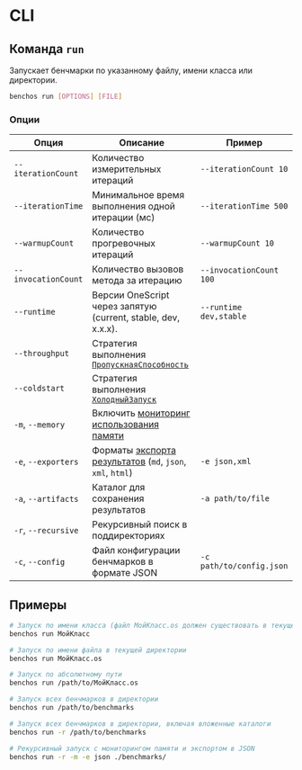 # CLI

## Команда `run`

Запускает бенчмарки по указанному файлу, имени класса или директории.

```bash
benchos run [OPTIONS] [FILE]
```

### Опции

| Опция | Описание | Пример |
| --- | --- | --- | 
| `--iterationCount` | Количество измерительных итераций | `--iterationCount 10` |
| `--iterationTime` | Минимальное время выполнения одной итерации (мс) | `--iterationTime 500` |
| `--warmupCount` | Количество прогревочных итераций | `--warmupCount 10` |
| `--invocationCount` | Количество вызовов метода за итерацию | `--invocationCount 100` |
| `--runtime` | Версии OneScript через запятую (current, stable, dev, x.x.x). | `--runtime dev,stable` |
| `--throughput` | Стратегия выполнения [`ПропускнаяСпособность`](СредаВыполнения.md#пропускнаяспособность) | |
| `--coldstart` | Стратегия выполнения [`ХолодныйЗапуск`](СредаВыполнения.md#холодныйзапуск) | |
| `-m`, `--memory` | Включить [мониторинг использования памяти](МониторингПамяти.md) | |
| `-e`, `--exporters` | Форматы [экспорта результатов](ЭкспортРезультатов.md) (`md`, `json`, `xml`, `html`) | `-e json,xml` |
| `-a`, `--artifacts` | Каталог для сохранения результатов | `-a path/to/file` |
| `-r`, `--recursive` | Рекурсивный поиск в поддиректориях | |
| `-c`, `--config` | Файл конфигурации бенчмарков в формате JSON | `-c path/to/config.json` |

## Примеры

```bash
# Запуск по имени класса (файл МойКласс.os должен существовать в текущей директории)
benchos run МойКласс

# Запуск по имени файла в текущей директории
benchos run МойКласс.os

# Запуск по абсолютному пути
benchos run /path/to/МойКласс.os

# Запуск всех бенчмарков в директории
benchos run /path/to/benchmarks

# Запуск всех бенчмарков в директории, включая вложенные каталоги
benchos run -r /path/to/benchmarks

# Рекурсивный запуск с мониторингом памяти и экспортом в JSON
benchos run -r -m -e json ./benchmarks/
```